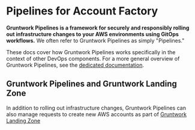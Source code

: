 # Pipelines for Account Factory

**Gruntwork Pipelines is a framework for securely and responsibly rolling out infrastructure changes to your AWS environments using GitOps workflows.** We often refer to Gruntwork Pipelines as simply "Pipelines."

These docs cover how Gruntwork Pipelines works specifically in the context of other DevOps components. For a more general overview of Gruntwork Pipelines, see the [dedicated documentation](/pipelines/overview).

## Gruntwork Pipelines and Gruntwork Landing Zone

In addition to rolling out infrastructure changes, Gruntwork Pipelines can also manage requests to create new AWS accounts as part of [Gruntwork Landing Zone](../../foundations/landing-zone)


<!-- ##DOCS-SOURCER-START
{
  "sourcePlugin": "local-copier",
  "hash": "1cb7f0ad49a43fb55c849669b8b71098"
}
##DOCS-SOURCER-END -->
